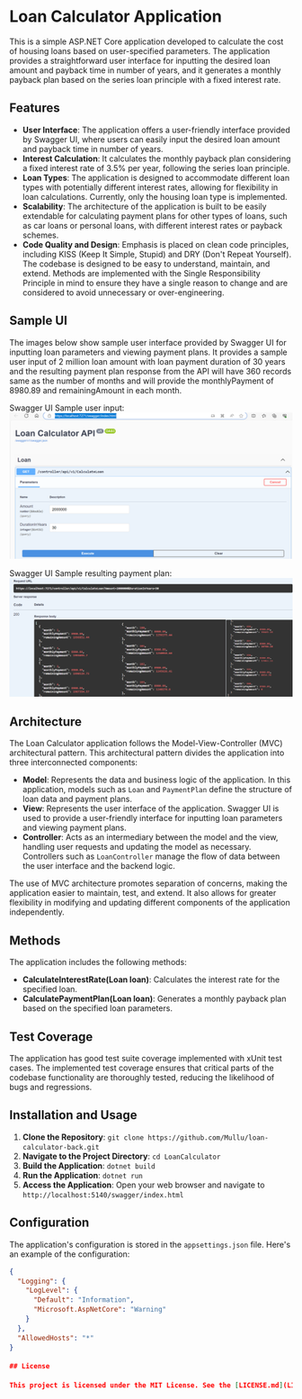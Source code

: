 # Loan Calculator Application

This is a simple ASP.NET Core application developed to calculate the cost of housing loans based on user-specified parameters. The application provides a straightforward user interface for inputting the desired loan amount and payback time in number of years, and it generates a monthly payback plan based on the series loan principle with a fixed interest rate.

## Features

- **User Interface**: The application offers a user-friendly interface provided by Swagger UI, where users can easily input the desired loan amount and payback time in number of years.
- **Interest Calculation**: It calculates the monthly payback plan considering a fixed interest rate of 3.5% per year, following the series loan principle.
- **Loan Types**: The application is designed to accommodate different loan types with potentially different interest rates, allowing for flexibility in loan calculations. Currently, only the housing loan type is implemented.
- **Scalability**: The architecture of the application is built to be easily extendable for calculating payment plans for other types of loans, such as car loans or personal loans, with different interest rates or payback schemes.
- **Code Quality and Design**: Emphasis is placed on clean code principles, including KISS (Keep It Simple, Stupid) and DRY (Don't Repeat Yourself). The codebase is designed to be easy to understand, maintain, and extend. Methods are implemented with the Single Responsibility Principle in mind to ensure they have a single reason to change and are considered to avoid unnecessary or over-engineering.

## Sample UI
The images below show sample user interface provided by Swagger UI for inputting loan parameters and viewing payment plans. It provides a sample user input of 2 million loan amount with loan payment duration of 30 years and the resulting payment plan response from the API will have 360 records same as the number of months and will provide the monthlyPayment of 8980.89 and remainingAmount in each month.

Swagger UI Sample user input:
![Swagger UI Sample user input](swagger-ui-sample-user-input.png)

Swagger UI Sample resulting payment plan:
![Swagger UI Sample resulting payment plan](swagger-ui-sample-resulting-payment-plan.png)

## Architecture

The Loan Calculator application follows the Model-View-Controller (MVC) architectural pattern. This architectural pattern divides the application into three interconnected components:

- **Model**: Represents the data and business logic of the application. In this application, models such as `Loan` and `PaymentPlan` define the structure of loan data and payment plans.
- **View**: Represents the user interface of the application. Swagger UI is used to provide a user-friendly interface for inputting loan parameters and viewing payment plans.
- **Controller**: Acts as an intermediary between the model and the view, handling user requests and updating the model as necessary. Controllers such as `LoanController` manage the flow of data between the user interface and the backend logic.

The use of MVC architecture promotes separation of concerns, making the application easier to maintain, test, and extend. It also allows for greater flexibility in modifying and updating different components of the application independently.

## Methods

The application includes the following methods:

- **CalculateInterestRate(Loan loan)**: Calculates the interest rate for the specified loan.
- **CalculatePaymentPlan(Loan loan)**: Generates a monthly payback plan based on the specified loan parameters.

## Test Coverage

The application has good test suite coverage implemented with xUnit test cases. The implemented test coverage ensures that critical parts of the codebase functionality are thoroughly tested, reducing the likelihood of bugs and regressions.

## Installation and Usage

1. **Clone the Repository**: `git clone https://github.com/Mullu/loan-calculator-back.git`
2. **Navigate to the Project Directory**: `cd LoanCalculator`
3. **Build the Application**: `dotnet build`
4. **Run the Application**: `dotnet run`
5. **Access the Application**: Open your web browser and navigate to `http://localhost:5140/swagger/index.html`

## Configuration

The application's configuration is stored in the `appsettings.json` file. Here's an example of the configuration:

```json
{
  "Logging": {
    "LogLevel": {
      "Default": "Information",
      "Microsoft.AspNetCore": "Warning"
    }
  },
  "AllowedHosts": "*"
}

## License

This project is licensed under the MIT License. See the [LICENSE.md](LICENSE.md) file for details.
